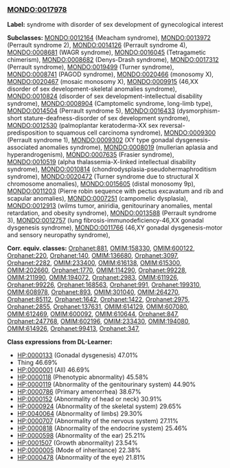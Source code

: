 
### [MONDO:0017978](http://purl.obolibrary.org/obo/MONDO_0017978)
**Label:** syndrome with disorder of sex development of gynecological interest

**Subclasses:** [MONDO:0012164](http://purl.obolibrary.org/obo/MONDO_0012164) (Meacham syndrome), [MONDO:0013972](http://purl.obolibrary.org/obo/MONDO_0013972) (Perrault syndrome 2), [MONDO:0014126](http://purl.obolibrary.org/obo/MONDO_0014126) (Perrault syndrome 4), [MONDO:0008681](http://purl.obolibrary.org/obo/MONDO_0008681) (WAGR syndrome), [MONDO:0016045](http://purl.obolibrary.org/obo/MONDO_0016045) (Tetragametic chimerism), [MONDO:0008682](http://purl.obolibrary.org/obo/MONDO_0008682) (Denys-Drash syndrome), [MONDO:0017312](http://purl.obolibrary.org/obo/MONDO_0017312) (Perrault syndrome), [MONDO:0019499](http://purl.obolibrary.org/obo/MONDO_0019499) (Turner syndrome), [MONDO:0008741](http://purl.obolibrary.org/obo/MONDO_0008741) (PAGOD syndrome), [MONDO:0020466](http://purl.obolibrary.org/obo/MONDO_0020466) (monosomy X), [MONDO:0020467](http://purl.obolibrary.org/obo/MONDO_0020467) (mosaic monosomy X), [MONDO:0009915](http://purl.obolibrary.org/obo/MONDO_0009915) (46,XX disorder of sex development-skeletal anomalies syndrome), [MONDO:0010824](http://purl.obolibrary.org/obo/MONDO_0010824) (disorder of sex development-intellectual disability syndrome), [MONDO:0008904](http://purl.obolibrary.org/obo/MONDO_0008904) (Camptomelic syndrome, long-limb type), [MONDO:0014504](http://purl.obolibrary.org/obo/MONDO_0014504) (Perrault syndrome 5), [MONDO:0016433](http://purl.obolibrary.org/obo/MONDO_0016433) (dysmorphism-short stature-deafness-disorder of sex development syndrome), [MONDO:0012530](http://purl.obolibrary.org/obo/MONDO_0012530) (palmoplantar keratoderma-XX sex reversal-predisposition to squamous cell carcinoma syndrome), [MONDO:0009300](http://purl.obolibrary.org/obo/MONDO_0009300) (Perrault syndrome 1), [MONDO:0009302](http://purl.obolibrary.org/obo/MONDO_0009302) (XY type gonadal dysgenesis-associated anomalies syndrome), [MONDO:0008019](http://purl.obolibrary.org/obo/MONDO_0008019) (mullerian aplasia and hyperandrogenism), [MONDO:0007635](http://purl.obolibrary.org/obo/MONDO_0007635) (Frasier syndrome), [MONDO:0010519](http://purl.obolibrary.org/obo/MONDO_0010519) (alpha thalassemia-X-linked intellectual disability syndrome), [MONDO:0010814](http://purl.obolibrary.org/obo/MONDO_0010814) (chondrodysplasia-pseudohermaphroditism syndrome), [MONDO:0020472](http://purl.obolibrary.org/obo/MONDO_0020472) (Turner syndrome due to structural X chromosome anomalies), [MONDO:0015605](http://purl.obolibrary.org/obo/MONDO_0015605) (distal monosomy 9p), [MONDO:0011203](http://purl.obolibrary.org/obo/MONDO_0011203) (Pierre robin sequence with pectus excavatum and rib and scapular anomalies), [MONDO:0007251](http://purl.obolibrary.org/obo/MONDO_0007251) (campomelic dysplasia), [MONDO:0012913](http://purl.obolibrary.org/obo/MONDO_0012913) (wilms tumor, aniridia, genitourinary anomalies, mental retardation, and obesity syndrome), [MONDO:0013588](http://purl.obolibrary.org/obo/MONDO_0013588) (Perrault syndrome 3), [MONDO:0012757](http://purl.obolibrary.org/obo/MONDO_0012757) (lung fibrosis-immunodeficiency-46,XX gonadal dysgenesis syndrome), [MONDO:0011766](http://purl.obolibrary.org/obo/MONDO_0011766) (46,XY gonadal dysgenesis-motor and sensory neuropathy syndrome), 

**Corr. equiv. classes:** [Orphanet:881](http://www.orpha.net/ORDO/Orphanet_881), [OMIM:158330](http://purl.obolibrary.org/obo/OMIM_158330), [OMIM:600122](http://purl.obolibrary.org/obo/OMIM_600122), [Orphanet:220](http://www.orpha.net/ORDO/Orphanet_220), [Orphanet:140](http://www.orpha.net/ORDO/Orphanet_140), [OMIM:136680](http://purl.obolibrary.org/obo/OMIM_136680), [Orphanet:3097](http://www.orpha.net/ORDO/Orphanet_3097), [Orphanet:2282](http://www.orpha.net/ORDO/Orphanet_2282), [OMIM:233400](http://purl.obolibrary.org/obo/OMIM_233400), [OMIM:616138](http://purl.obolibrary.org/obo/OMIM_616138), [OMIM:615300](http://purl.obolibrary.org/obo/OMIM_615300), [OMIM:202660](http://purl.obolibrary.org/obo/OMIM_202660), [Orphanet:1770](http://www.orpha.net/ORDO/Orphanet_1770), [OMIM:114290](http://purl.obolibrary.org/obo/OMIM_114290), [Orphanet:99228](http://www.orpha.net/ORDO/Orphanet_99228), [OMIM:211990](http://purl.obolibrary.org/obo/OMIM_211990), [OMIM:194072](http://purl.obolibrary.org/obo/OMIM_194072), [Orphanet:2983](http://www.orpha.net/ORDO/Orphanet_2983), [OMIM:611926](http://purl.obolibrary.org/obo/OMIM_611926), [Orphanet:99226](http://www.orpha.net/ORDO/Orphanet_99226), [Orphanet:168563](http://www.orpha.net/ORDO/Orphanet_168563), [Orphanet:991](http://www.orpha.net/ORDO/Orphanet_991), [Orphanet:199310](http://www.orpha.net/ORDO/Orphanet_199310), [OMIM:608978](http://purl.obolibrary.org/obo/OMIM_608978), [Orphanet:893](http://www.orpha.net/ORDO/Orphanet_893), [OMIM:301040](http://purl.obolibrary.org/obo/OMIM_301040), [OMIM:264270](http://purl.obolibrary.org/obo/OMIM_264270), [Orphanet:85112](http://www.orpha.net/ORDO/Orphanet_85112), [Orphanet:1642](http://www.orpha.net/ORDO/Orphanet_1642), [Orphanet:1422](http://www.orpha.net/ORDO/Orphanet_1422), [Orphanet:2975](http://www.orpha.net/ORDO/Orphanet_2975), [Orphanet:2855](http://www.orpha.net/ORDO/Orphanet_2855), [Orphanet:137631](http://www.orpha.net/ORDO/Orphanet_137631), [OMIM:614129](http://purl.obolibrary.org/obo/OMIM_614129), [OMIM:607080](http://purl.obolibrary.org/obo/OMIM_607080), [OMIM:612469](http://purl.obolibrary.org/obo/OMIM_612469), [OMIM:600092](http://purl.obolibrary.org/obo/OMIM_600092), [OMIM:610644](http://purl.obolibrary.org/obo/OMIM_610644), [Orphanet:847](http://www.orpha.net/ORDO/Orphanet_847), [Orphanet:247768](http://www.orpha.net/ORDO/Orphanet_247768), [OMIM:602196](http://purl.obolibrary.org/obo/OMIM_602196), [OMIM:233430](http://purl.obolibrary.org/obo/OMIM_233430), [OMIM:194080](http://purl.obolibrary.org/obo/OMIM_194080), [OMIM:614926](http://purl.obolibrary.org/obo/OMIM_614926), [Orphanet:99413](http://www.orpha.net/ORDO/Orphanet_99413), [Orphanet:347](http://www.orpha.net/ORDO/Orphanet_347), 

**Class expressions from DL-Learner:**

- [HP:0000133](http://purl.obolibrary.org/obo/HP_0000133) (Gonadal dysgenesis) 47.01%
- Thing 46.69%
- [HP:0000001](http://purl.obolibrary.org/obo/HP_0000001) (All) 46.69%
- [HP:0000118](http://purl.obolibrary.org/obo/HP_0000118) (Phenotypic abnormality) 45.58%
- [HP:0000119](http://purl.obolibrary.org/obo/HP_0000119) (Abnormality of the genitourinary system) 44.90%
- [HP:0000786](http://purl.obolibrary.org/obo/HP_0000786) (Primary amenorrhea) 38.67%
- [HP:0000152](http://purl.obolibrary.org/obo/HP_0000152) (Abnormality of head or neck) 30.91%
- [HP:0000924](http://purl.obolibrary.org/obo/HP_0000924) (Abnormality of the skeletal system) 29.65%
- [HP:0040064](http://purl.obolibrary.org/obo/HP_0040064) (Abnormality of limbs) 29.30%
- [HP:0000707](http://purl.obolibrary.org/obo/HP_0000707) (Abnormality of the nervous system) 27.11%
- [HP:0000818](http://purl.obolibrary.org/obo/HP_0000818) (Abnormality of the endocrine system) 25.46%
- [HP:0000598](http://purl.obolibrary.org/obo/HP_0000598) (Abnormality of the ear) 25.21%
- [HP:0001507](http://purl.obolibrary.org/obo/HP_0001507) (Growth abnormality) 23.54%
- [HP:0000005](http://purl.obolibrary.org/obo/HP_0000005) (Mode of inheritance) 22.38%
- [HP:0000478](http://purl.obolibrary.org/obo/HP_0000478) (Abnormality of the eye) 21.81%


